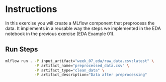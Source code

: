 # Instructions
In this exercise you will create a MLflow component that preprocess the data. 
It implements in a reusable way the steps we implemented in the EDA notebook in the previous exercise (EDA Example 01).

## Run Steps

```bash
mlflow run . -P input_artifact="week_07_eda/raw_data.csv:latest" \
             -P artifact_name="preprocessed_data.csv" \
             -P artifact_type="clean_data" \
             -P artifact_description="Data after preprocessing"
```
